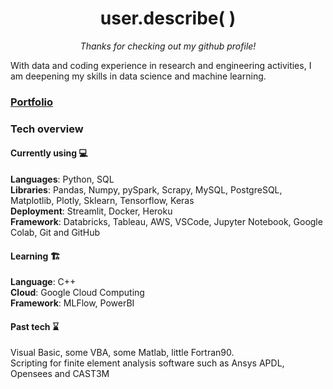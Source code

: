 <h1 align="center">user.describe( )</h1>

<p align="center"><em>Thanks for checking out my github profile!</em></p>

With data and coding experience in research and engineering activities, I am deepening my skills in data science and machine learning.

### [Portfolio](https://github.com/levist7/portfolio)    

### Tech overview  
#### Currently using 💻
**Languages**: Python, SQL  
**Libraries**: Pandas, Numpy, pySpark, Scrapy, MySQL, PostgreSQL, Matplotlib, Plotly, Sklearn, Tensorflow, Keras  
**Deployment**: Streamlit, Docker, Heroku  
**Framework**: Databricks, Tableau, AWS, VSCode, Jupyter Notebook, Google Colab, Git and GitHub  
#### Learning 🏗️  
**Language**: C++  
**Cloud**: Google Cloud Computing  
**Framework**: MLFlow, PowerBI    
#### Past tech ⌛  
Visual Basic, some VBA, some Matlab, little Fortran90.  
Scripting for finite element analysis software such as Ansys APDL, Opensees and CAST3M  

<!---
levist7/levist7 is a ✨ special ✨ repository because its `README.md` (this file) appears on your GitHub profile.
--->
